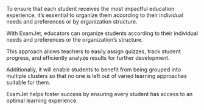 ﻿To ensure that each student receives the most impactful education experience, it’s essential to organize them according to their individual needs and preferences or by organization structure.

With ExamJet, educators can organize students according to their individual needs and preferences or the organization’s structure.

This approach allows teachers to easily assign quizzes, track student progress, and efficiently analyze results for further development.

Additionally, it will enable students to benefit from being grouped into multiple clusters so that no one is left out of varied learning approaches suitable for them.

ExamJet helps foster success by ensuring every student has access to an optimal learning experience.

